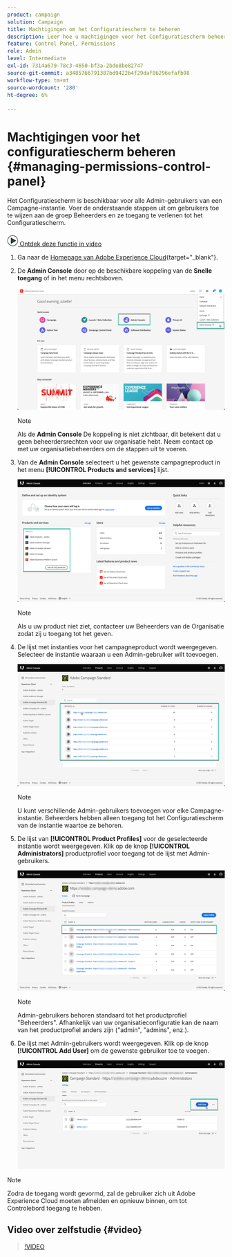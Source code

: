```yaml
---
product: campaign
solution: Campaign
title: Machtigingen om het Configuratiescherm te beheren
description: Leer hoe u machtigingen voor het Configuratiescherm beheert
feature: Control Panel, Permissions
role: Admin
level: Intermediate
exl-id: 7314a679-78c3-4650-bf3a-2bde8be82747
source-git-commit: a3485766791387bd9422b4f29daf86296efafb98
workflow-type: tm+mt
source-wordcount: '280'
ht-degree: 6%

---
```


# Machtigingen voor het configuratiescherm beheren {#managing-permissions-control-panel}

Het Configuratiescherm is beschikbaar voor alle Admin-gebruikers van een Campagne-instantie. Voer de onderstaande stappen uit om gebruikers toe te wijzen aan de groep Beheerders en ze toegang te verlenen tot het Configuratiescherm.

![](assets/do-not-localize/how-to-video.png)[ Ontdek deze functie in video](../../discover/using/managing-permissions.md#video)

1. Ga naar de [Homepage van Adobe Experience Cloud](https://experiencecloud.adobe.com/){target="_blank"}.

1. De **Admin Console** door op de beschikbare koppeling van de **Snelle toegang** of in het menu rechtsboven.

   ![](assets/do-not-localize/control_panel_admin-console.png)

   >[!NOTE]
   >
   >Als de **Admin Console** De koppeling is niet zichtbaar, dit betekent dat u geen beheerdersrechten voor uw organisatie hebt. Neem contact op met uw organisatiebeheerders om de stappen uit te voeren.

1. Van de **Admin Console** selecteert u het gewenste campagneproduct in het menu **[!UICONTROL Products and services]** lijst.

   ![](assets/do-not-localize/control_panel_product-list.png)

   >[!NOTE]
   >
   >Als u uw product niet ziet, contacteer uw Beheerders van de Organisatie zodat zij u toegang tot het geven.

1. De lijst met instanties voor het campagneproduct wordt weergegeven. Selecteer de instantie waaraan u een Admin-gebruiker wilt toevoegen.

   ![](assets/do-not-localize/control_panel_add_user_4.png)

   >[!NOTE]
   >
   >U kunt verschillende Admin-gebruikers toevoegen voor elke Campagne-instantie. Beheerders hebben alleen toegang tot het Configuratiescherm van de instantie waartoe ze behoren.

1. De lijst van **[!UICONTROL Product Profiles]** voor de geselecteerde instantie wordt weergegeven. Klik op de knop **[!UICONTROL Administrators]** productprofiel voor toegang tot de lijst met Admin-gebruikers.

   ![](assets/do-not-localize/control_panel_add_user_5.png)

   >[!NOTE]
   >
   >Admin-gebruikers behoren standaard tot het productprofiel &quot;Beheerders&quot;. Afhankelijk van uw organisatieconfiguratie kan de naam van het productprofiel anders zijn (&quot;admin&quot;, &quot;admins&quot;, enz.).

1. De lijst met Admin-gebruikers wordt weergegeven. Klik op de knop **[!UICONTROL Add User]** om de gewenste gebruiker toe te voegen.

   ![](assets/do-not-localize/control_panel_add_user_6.png)

>[!NOTE]
>
>Zodra de toegang wordt gevormd, zal de gebruiker zich uit Adobe Experience Cloud moeten afmelden en opnieuw binnen, om tot Controlebord toegang te hebben.

## Video over zelfstudie {#video}

>[!VIDEO](https://video.tv.adobe.com/v/27147?quality=12)
